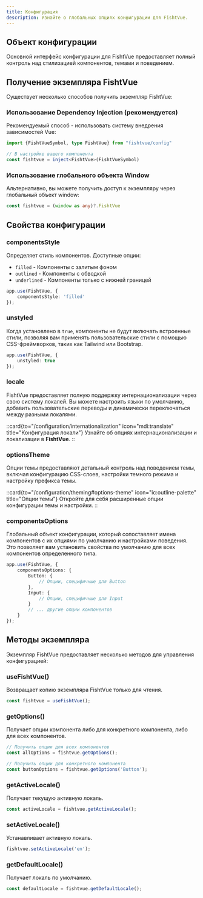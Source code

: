 ```yaml
---
title: Конфигурация
description: Узнайте о глобальных опциях конфигурации для FishtVue.
---
```


<h2 id="configuration-object">Объект конфигурации</h2>

Основной интерфейс конфигурации для FishtVue предоставляет полный контроль над стилизацией компонентов, темами и
поведением.

<h2 id="getting-fishtvue-instance">Получение экземпляра FishtVue</h2>

Существует несколько способов получить экземпляр FishtVue:

<h3 id="using-dependency-injection-recommended">Использование Dependency Injection (рекомендуется)</h3>

Рекомендуемый способ - использовать систему внедрения зависимостей Vue:

```ts
import {FishtVueSymbol, type FishtVue} from "fishtvue/config"

// В настройке вашего компонента
const fishtvue = inject<FishtVue>(FishtVueSymbol)
```

<h3 id="using-global-window-object">Использование глобального объекта Window</h3>

Альтернативно, вы можете получить доступ к экземпляру через глобальный объект window:

```ts
const fishtvue = (window as any)?.FishtVue
```

<h2 id="configuration-properties">Свойства конфигурации</h2>

<h3 id="componentsstyle">componentsStyle</h3>

Определяет стиль компонентов. Доступные опции:

- `filled` - Компоненты с залитым фоном
- `outlined` - Компоненты с обводкой
- `underlined` - Компоненты только с нижней границей

```ts
app.use(FishtVue, {
    componentsStyle: 'filled'
});
```

<h3 id="unstyled">unstyled</h3>

Когда установлено в `true`, компоненты не будут включать встроенные стили, позволяя вам применять пользовательские стили
с помощью CSS-фреймворков, таких как Tailwind или Bootstrap.

```ts
app.use(FishtVue, {
    unstyled: true
});
```

<h3 id="locale">locale</h3>

FishtVue предоставляет полную поддержку интернационализации через свою систему локалей. Вы можете настроить языки по
умолчанию, добавить пользовательские переводы и динамически переключаться между разными локалями.

::card{to="/configuration/internationalization" icon="mdi:translate" title="Конфигурация локали"}
Узнайте об опциях интернационализации и локализации в **FishtVue**.
::

[//]: # (<h3 id="theme">theme</h3>)

[//]: # ()

[//]: # (Система тем в FishtVue построена на архитектуре, основанной на дизайн-токенах, что позволяет гибко и последовательно стилизовать ваше приложение. Вы можете использовать встроенные темы или создать свою собственную тему.)

[//]: # ()

[//]: # (::card{to="/configuration/theming" icon="ic:outline-palette" title="Конфигурация темы"})

[//]: # ()

[//]: # (Изучите опции настройки темы и узнайте, как создать свои собственные темы в **FishtVue**.)

[//]: # (::)

<h3 id="optionsTheme">optionsTheme</h3>

Опции темы предоставляют детальный контроль над поведением темы, включая конфигурацию CSS-слоев, настройки темного
режима и настройку префикса темы.

::card{to="/configuration/theming#options-theme" icon="ic:outline-palette" title="Опции темы"}
Откройте для себя расширенные опции конфигурации темы и настройки.
::

<h3 id="componentsOptions">componentsOptions</h3>

Глобальный объект конфигурации, который сопоставляет имена компонентов с их опциями по умолчанию и настройками
поведения. Это позволяет вам установить свойства по умолчанию для всех компонентов определенного типа.

```ts
app.use(FishtVue, {
    componentsOptions: {
        Button: {
            // Опции, специфичные для Button
        },
        Input: {
            // Опции, специфичные для Input
        }
        // ... другие опции компонентов
    }
});
```

<h2 id="instance-methods">Методы экземпляра</h2>

Экземпляр FishtVue предоставляет несколько методов для управления конфигурацией:

<h3 id="usefishtvue">useFishtVue()</h3>

Возвращает копию экземпляра FishtVue только для чтения.

```ts
const fishtvue = useFishtVue();
```

<h3 id="getoptions">getOptions()</h3>

Получает опции компонента либо для конкретного компонента, либо для всех компонентов.

```ts
// Получить опции для всех компонентов
const allOptions = fishtvue.getOptions();

// Получить опции для конкретного компонента
const buttonOptions = fishtvue.getOptions('Button');
```

<h3 id="getactivelocale">getActiveLocale()</h3>

Получает текущую активную локаль.

```ts
const activeLocale = fishtvue.getActiveLocale();
```

<h3 id="setactivelocale">setActiveLocale()</h3>

Устанавливает активную локаль.

```ts
fishtvue.setActiveLocale('en');
```

<h3 id="getdefaultlocale">getDefaultLocale()</h3>

Получает локаль по умолчанию.

```ts
const defaultLocale = fishtvue.getDefaultLocale();
```